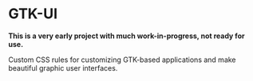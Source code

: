 # GTK-UI

**This is a very early project with much work-in-progress, not ready for use.**

Custom CSS rules for customizing GTK-based applications and make beautiful graphic user interfaces.
